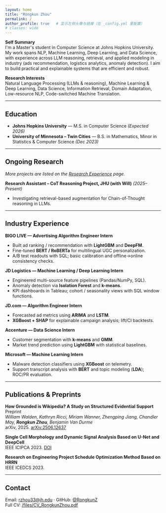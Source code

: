 ```yaml
---
layout: home
title: "Rongkun Zhou"
permalink: /
author_profile: true   # 显示左侧头像与链接（在 _config.yml 里配置）
# classes: wide        
---
```


<!-- ====== Self Summary ====== -->
**Self Summary**  
I'm a Master's student in Computer Science at Johns Hopkins University. My work spans NLP, Machine Learning, Deep Learning, and Data Science, with experience across LLM reasoning, retrieval, and applied modeling in industry (ads recommendation, logistics analytics, anomaly detection). I aim to build practical and explainable systems that are efficient and robust.

<!-- ====== Research Interests ====== -->
**Research Interests**  
Natural Language Processing (LLMs & reasoning), Machine Learning & Deep Learning, Data Science, Information Retrieval, Domain Adaptation, Low-resource NLP, Code-switched Machine Translation.

---

## Education
- **Johns Hopkins University** — M.S. in Computer Science *(Expected 2026)*  
- **University of Minnesota – Twin Cities** — B.S. in Mathematics, Minor in Statistics & Computer Science *(Dec 2023)*

---

## Ongoing Research
<em>More projects are listed on the <a href="/research/">Research Experience</a> page.</em>

**Research Assistant – CoT Reasoning Project, JHU (with Will)** *(2025–Present)*  
- Investigating retrieval-based augmentation for Chain-of-Thought reasoning in LLMs. 

---

## Industry Experience

**BIGO LIVE — Advertising Algorithm Engineer Intern**  
- Built ad ranking / recommendation with **LightGBM** and **DeepFM**.  
- Fine-tuned **BERT / RoBERTa** for multilingual UGC personalization.  
- A/B test readouts with SQL; basic calibration and offline→online consistency checks.

**JD Logistics — Machine Learning / Deep Learning Intern**  
- Engineered multi-source feature pipelines (Pandas/NumPy, SQL).  
- Anomaly detection via **Isolation Forest** and **k-means**.  
- KPI dashboards in Tableau; cohort / seasonality views with SQL window functions.

**JD.com — Algorithm Engineer Intern**  
- Forecasted ad metrics using **ARIMA** and **LSTM**.  
- **XGBoost + SHAP** for explainable campaign analysis; lift/CI backtests.

**Accenture — Data Science Intern**  
- Customer segmentation with **k-means** and **GMM**.  
- Market trend prediction using **LightGBM** with statistical baselines.

**Microsoft — Machine Learning Intern**  
- Malware detection classifiers using **XGBoost** on telemetry.  
- Support transcript analysis with **BERT** and topic modeling (**LDA**); ROC/PR evaluation.

---

## Publications & Preprints

**How Grounded is Wikipedia? A Study on Structured Evidential Support** <span class="label label--primary">Preprint</span>  
*William Walden, Kathryn Ricci, Miriam Wanner, Zhengping Jiang, Chandler May, **Rongkun Zhou**, Benjamin Van Durme*  
arXiv, 2025. [arXiv:2506.12637](https://arxiv.org/abs/2506.12637)

**Single Cell Morphology and Dynamic Signal Analysis Based on U-Net and DeepCell**  
IEEE ICIPCA 2023. [DOI](https://doi.org/10.1109/ICIPCA59209.2023.10257881)

**Research on Engineering Project Schedule Optimization Method Based on HRRN**  
IEEE ICEDCS 2023.

---

## Contact
Email: rzhou33@jh.edu · GitHub: [@RongkunZ](https://github.com/RongkunZ)  
Full CV: [/files/CV_RongkunZhou.pdf](/files/CV_RongkunZhou.pdf)
